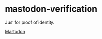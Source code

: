 
# mastodon-verification
Just for proof of identity.

<a rel="me" href="https://mastodon.social/@bensnyder">Mastodon</a>
